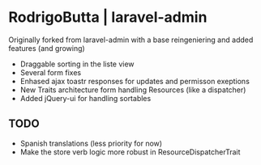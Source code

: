 RodrigoButta | laravel-admin
=====

Originally forked from laravel-admin with a base reingeniering and added features (and growing)

- Draggable sorting in the liste view
- Several form fixes
- Enhased ajax toastr responses for updates and permisson exeptions
- New Traits architecture form handling Resources (like a dispatcher)
- Added jQuery-ui for handling sortables


## TODO

- Spanish translations (less priority for now)
- Make the store verb logic more robust in ResourceDispatcherTrait


